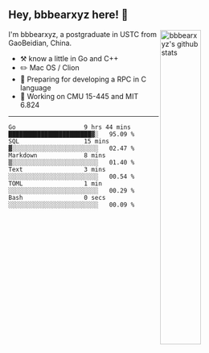 ## Hey, bbbearxyz here! :wave:

<img align="right" alt="bbbearxyz's github stats" width="40%" src="https://github-readme-stats.vercel.app/api?username=bbbearxyz&show_icons=true">

I'm bbbearxyz, a postgraduate in USTC from GaoBeidian, China.

-   :hammer_and_pick:    know a little in Go and C++
-   :pencil2: Mac OS / Clion
-   :seedling: Preparing for developing a RPC in C language 
-   :thinking: Working on CMU 15-445 and MIT 6.824
---
<!--START_SECTION:waka-->

```text
Go                   9 hrs 44 mins   ███████████████████████▓░   95.09 %
SQL                  15 mins         ▓░░░░░░░░░░░░░░░░░░░░░░░░   02.47 %
Markdown             8 mins          ▒░░░░░░░░░░░░░░░░░░░░░░░░   01.40 %
Text                 3 mins          ░░░░░░░░░░░░░░░░░░░░░░░░░   00.54 %
TOML                 1 min           ░░░░░░░░░░░░░░░░░░░░░░░░░   00.29 %
Bash                 0 secs          ░░░░░░░░░░░░░░░░░░░░░░░░░   00.09 %
```

<!--END_SECTION:waka-->
